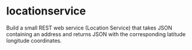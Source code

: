 # locationservice
Build a small REST web service (Location Service) that takes JSON containing an address and returns  JSON with the corresponding latitude longitude coordinates.
